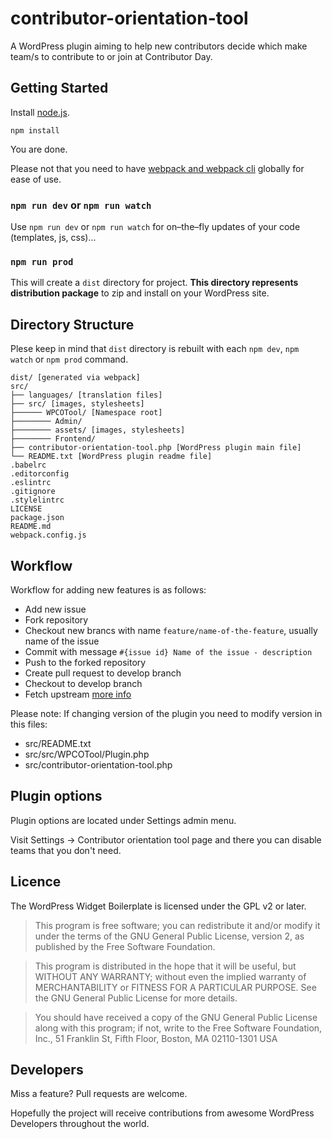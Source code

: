 # contributor-orientation-tool
A WordPress plugin aiming to help new contributors decide which make team/s to contribute to or join at Contributor Day.

## Getting Started
Install [node.js](http://nodejs.org).

	npm install

You are done.

Please not that you need to have [webpack and webpack cli](https://webpack.js.org/guides/installation) globally for ease of use.

### `npm run dev` or `npm run watch`

Use `npm run dev` or `npm run watch` for on–the–fly updates of your code (templates, js, css)...

### `npm run prod`

This will create a `dist` directory for project. **This directory represents distribution package** to zip and install on your WordPress site. 

## Directory Structure

Plese keep in mind that `dist` directory is rebuilt with each `npm dev`, `npm watch` or `npm prod` command.

	dist/ [generated via webpack]
	src/
	├── languages/ [translation files]
	├── src/ [images, stylesheets]
	├────── WPCOTool/ [Namespace root]
	├──────── Admin/
	├──────── assets/ [images, stylesheets]
	├──────── Frontend/
	├── contributor-orientation-tool.php [WordPress plugin main file]
	└── README.txt [WordPress plugin readme file]
	.babelrc
	.editorconfig
	.eslintrc
	.gitignore
	.stylelintrc
	LICENSE
	package.json
	README.md
	webpack.config.js

## Workflow

Workflow for adding new features is as follows:

* Add new issue 
* Fork repository
* Checkout new brancs with name `feature/name-of-the-feature`, usually name of the issue
* Commit with message `#{issue id} Name of the issue - description`
* Push to the forked repository
* Create pull request to develop branch
* Checkout to develop branch
* Fetch upstream [more info](https://help.github.com/en/articles/syncing-a-fork)

Please note: If changing version of the plugin you need to modify version in this files:
* src/README.txt 
* src/src/WPCOTool/Plugin.php
* src/contributor-orientation-tool.php

## Plugin options

Plugin options are located under Settings admin menu. 

Visit Settings -> Contributor orientation tool page and there you can  disable teams that you don't need. 

## Licence

The WordPress Widget Boilerplate is licensed under the GPL v2 or later.

>This program is free software; you can redistribute it and/or modify it under the terms of the GNU General Public License, version 2, as published by the Free Software Foundation.

>This program is distributed in the hope that it will be useful, but WITHOUT ANY WARRANTY; without even the implied warranty of MERCHANTABILITY or FITNESS FOR A PARTICULAR PURPOSE. See the GNU General Public License for more details.

>You should have received a copy of the GNU General Public License along with this program; if not, write to the Free Software Foundation, Inc., 51 Franklin St, Fifth Floor, Boston, MA 02110-1301 USA

## Developers

Miss a feature? Pull requests are welcome.

Hopefully the project will receive contributions from awesome WordPress Developers throughout the world.
